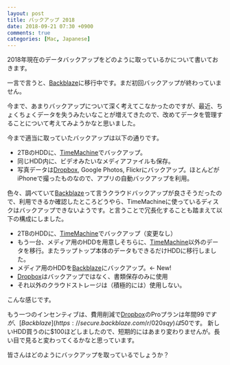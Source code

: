 ```yaml
---
layout: post
title: バックアップ 2018
date: 2018-09-21 07:30 +0900
comments: true
categories: [Mac, Japanese]
---
```


2018年現在のデータバックアップをどのように取っているかについて書いておきます。

一言で言うと、[Backblaze](https://secure.backblaze.com/r/020sqy)に移行中です。まだ初回バックアップが終わっていません。

今まで、あまりバックアップについて深く考えてこなかったのですが、最近、ちょくちょくデータを失うみたいなことが増えてきたので、改めてデータを管理することについて考えてみようかなと思いました。

今まで適当に取っていたバックアップは以下の通りです。

- 2TBのHDDに、[TimeMachine](https://support.apple.com/en-us/HT201250)でバックアップ。
- 同じHDD内に、ビデオみたいなメディアファイルも保存。
- 写真データは[Dropbox](https://db.tt/uhpW2Qhf), Google Photos, Flickrにバックアップ。ほとんどがiPhoneで撮ったものなので、アプリの自動バックアップを利用。

色々、調べていて[Backblaze](https://secure.backblaze.com/r/020sqy)って言うクラウドバックアップが良さそうだったので、利用できるか確認したところどうやら、TimeMachineに使っているディスクはバックアップできないようです。と言うことで冗長化することも踏まえて以下の構成にしました。

- 2TBのHDDに、[TimeMachine](https://support.apple.com/en-us/HT201250)でバックアップ（変更なし）
- もう一台、メディア用のHDDを用意しそちらに、[TimeMachine](https://support.apple.com/en-us/HT201250)以外のデータを移行。またラップトップ本体のデータもできるだけHDDに移行しました。
- メディア用のHDDを[Backblaze](https://secure.backblaze.com/r/020sqy)にバックアップ。<- New!
- [Dropbox](https://db.tt/uhpW2Qhf)はバックアップではなく、書類保存のみに使用
- それ以外のクラウドストレージは（積極的には）使用しない。

こんな感じです。

もう一つのインセンティブは、費用削減で[Dropbox](https://db.tt/uhpW2Qhf)のProプランは年間$99ですが、[Backblaze](https://secure.backblaze.com/r/020sqy)は$50です。
新しいHDD買うのに$100ほどしましたので、短期的にはあまり変わりませんが。長い目で見ると変わってくるかなと思っています。

皆さんはどのようにバックアップを取っているでしょうか？
